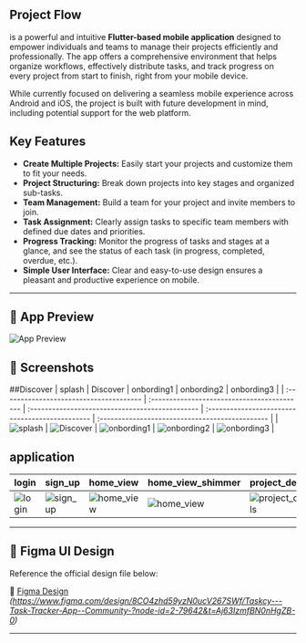 
## Project Flow

 is a powerful and intuitive **Flutter-based mobile application** designed to empower individuals and teams to manage their projects efficiently and professionally. The app offers a comprehensive environment that helps organize workflows, effectively distribute tasks, and track progress on every project from start to finish, right from your mobile device.

While currently focused on delivering a seamless mobile experience across Android and iOS, the project is built with future development in mind, including potential support for the web platform.
## Key Features

* **Create Multiple Projects:** Easily start your projects and customize them to fit your needs.
* **Project Structuring:** Break down projects into key stages and organized sub-tasks.
* **Team Management:** Build a team for your project and invite members to join.
* **Task Assignment:** Clearly assign tasks to specific team members with defined due dates and priorities.
* **Progress Tracking:** Monitor the progress of tasks and stages at a glance, and see the status of each task (in progress, completed, overdue, etc.).
* **Simple User Interface:** Clear and easy-to-use design ensures a pleasant and productive experience on mobile.

---
## 🎥 App Preview

![App Preview](preview/preview.gif)



## 📱 Screenshots

##Discover
| splash                                  | Discover                                    | onbording1                                      | onbording2                                      | onbording3                                      |
| :-------------------------------------- | :------------------------------------------ | :---------------------------------------------- | :---------------------------------------------- | :---------------------------------------------- |
| ![splash](preview/splash.jpeg)         | ![Discover](preview/walcome.jpeg)          | ![onbording1](preview/onbording1.jpeg)        | ![onbording2](preview/onbording2.jpeg)        | ![onbording3](preview/onbording3.jpeg)        |

## application

| login                                   | sign_up                                     | home_view                                     | home_view_shimmer                             | project_details                                 | project_view                                  | create_new_project                            | AlertDialog                                   | setting_view                                  | darkmode                                    | home_view_dar_kmode                           | langauge_view                                 | change_langauge                               | about_view                                    |
| :-------------------------------------- | :------------------------------------------ | :-------------------------------------------- | :-------------------------------------------- | :---------------------------------------------- | :-------------------------------------------- | :---------------------------------------------- | :-------------------------------------------- | :-------------------------------------------- | :------------------------------------------ | :-------------------------------------------- | :---------------------------------------------- | :---------------------------------------------- | :-------------------------------------------- |
| ![login](preview/login.jpeg)          | ![sign_up](preview/sign_up.jpeg)           | ![home_view](preview/home_view.jpeg)         | ![home_view](preview/home_view_shimmer.jpeg) | ![project_details](preview/project_details.jpeg) | ![project_view](preview/project_view.jpeg)   | ![create_new_project](preview/create_new.jpeg) | ![AlertDialog](preview/alert_dialog.jpeg)   | ![setting_view](preview/setting_view.jpeg)   | ![darkmode](preview/darkmode.jpeg)           | ![home_view_darkmode](preview/home_view_darkmode.jpeg) | ![langauge_view](preview/langauge_view.jpeg) | ![change_langauge](preview/change_langauge.jpeg) | ![about_view](preview/about_view.jpeg)       |
---



## 🎨 Figma UI Design

Reference the official design file below:

🔗 [Figma Design](#)  
_(https://www.figma.com/design/8CO4zhd59yzN0ucV267SWf/Taskcy---Task-Tracker-App--Community-?node-id=2-79642&t=Aj63IzmfBN0nHgZB-0)_

---
